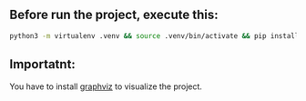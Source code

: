 ## Before run the project, execute this:

```bash
python3 -m virtualenv .venv && source .venv/bin/activate && pip install -r requirements.txt
```
## Importatnt:
You have to install [graphviz](https://www.graphviz.org/download/) to visualize the project.